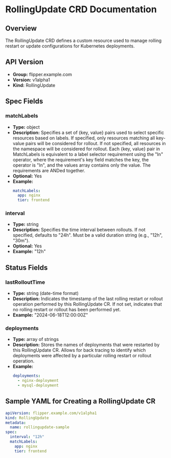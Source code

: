 # RollingUpdate CRD Documentation

## Overview
The RollingUpdate CRD defines a custom resource used to manage rolling restart or update configurations for Kubernetes deployments.

## API Version
- **Group:** flipper.example.com
- **Version:** v1alpha1
- **Kind:** RollingUpdate

## Spec Fields

### matchLabels
- **Type:** object
- **Description:** Specifies a set of {key, value} pairs used to select specific resources based on labels. If specified, only resources matching all key-value pairs will be considered for rollout. If not specified, all resources in the namespace will be considered for rollout.
Each {key, value} pair in MatchLabels is equivalent to a label selector requirement using the "In" operator, where the requirement's key field matches the key, the operator is "In", and the values array contains only the value. The requirements are ANDed together.
- **Optional:** Yes
- **Example:**
  ```yaml
  matchLabels:
    app: nginx
    tier: frontend
### interval
- **Type:** string
- **Description:** Specifies the time interval between rollouts. If not specified, defaults to "24h".
Must be a valid duration string (e.g., "12h", "30m").
- **Optional:** Yes
- **Example:** "12h"

## Status Fields

### lastRolloutTime
- **Type:** string (date-time format)
- **Description:** Indicates the timestamp of the last rolling restart or rollout operation performed by this RollingUpdate CR. If not set, indicates that no rolling restart or rollout has been performed yet.
- **Example:** "2024-06-18T12:00:00Z"

### deployments
- **Type:** array of strings
- **Description:** Stores the names of deployments that were restarted by this RollingUpdate CR. Allows for back tracing to identify which deployments were affected by a particular rolling restart or rollout operation.
- **Example:**
  ```yaml
  deployments:
    - nginx-deployment
    - mysql-deployment
## Sample YAML for Creating a RollingUpdate CR
```yaml
apiVersion: flipper.example.com/v1alpha1
kind: RollingUpdate
metadata:
  name: rollingupdate-sample
spec:
  interval: "12h"
  matchLabels:
    app: nginx
    tier: frontend
